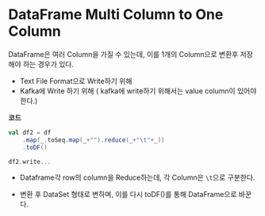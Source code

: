 # DataFrame Multi Column to One Column



DataFrame은 여러 Column을 가질 수 있는데, 이를 1개의 Column으로 변환후 저장해야 하는 경우가 있다.

- Text File Format으로 Write하기 위해
- Kafka에 Write 하기 위해 ( kafka에 write하기 위해서는 value column이 있어야 한다.)



**코드**

```scala
val df2 = df
	.map(_.toSeq.map(_+"").reduce(_+"\t"+_))
	.toDF()

df2.write...
```

- Dataframe각 row의 column을 Reduce하는데, 각 Column은 `\t`으로 구분한다.

- 변환 후 DataSet 형태로 변하며, 이를 다시 toDF()를 통해 DataFrame으로 바꾼다.



